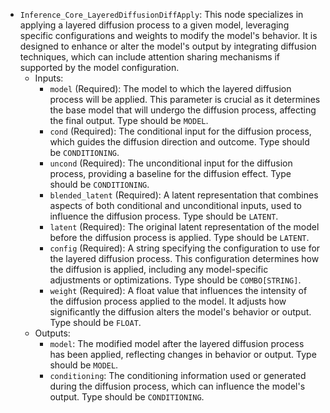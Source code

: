 - `Inference_Core_LayeredDiffusionDiffApply`: This node specializes in applying a layered diffusion process to a given model, leveraging specific configurations and weights to modify the model's behavior. It is designed to enhance or alter the model's output by integrating diffusion techniques, which can include attention sharing mechanisms if supported by the model configuration.
    - Inputs:
        - `model` (Required): The model to which the layered diffusion process will be applied. This parameter is crucial as it determines the base model that will undergo the diffusion process, affecting the final output. Type should be `MODEL`.
        - `cond` (Required): The conditional input for the diffusion process, which guides the diffusion direction and outcome. Type should be `CONDITIONING`.
        - `uncond` (Required): The unconditional input for the diffusion process, providing a baseline for the diffusion effect. Type should be `CONDITIONING`.
        - `blended_latent` (Required): A latent representation that combines aspects of both conditional and unconditional inputs, used to influence the diffusion process. Type should be `LATENT`.
        - `latent` (Required): The original latent representation of the model before the diffusion process is applied. Type should be `LATENT`.
        - `config` (Required): A string specifying the configuration to use for the layered diffusion process. This configuration determines how the diffusion is applied, including any model-specific adjustments or optimizations. Type should be `COMBO[STRING]`.
        - `weight` (Required): A float value that influences the intensity of the diffusion process applied to the model. It adjusts how significantly the diffusion alters the model's behavior or output. Type should be `FLOAT`.
    - Outputs:
        - `model`: The modified model after the layered diffusion process has been applied, reflecting changes in behavior or output. Type should be `MODEL`.
        - `conditioning`: The conditioning information used or generated during the diffusion process, which can influence the model's output. Type should be `CONDITIONING`.
